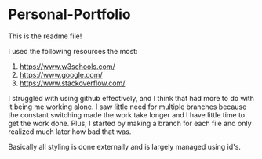 # Personal-Portfolio

This is the readme file! 

I used the following resources the most: 
1. https://www.w3schools.com/
2. https://www.google.com/
3. https://www.stackoverflow.com/

I struggled with using github effectively, and I think that had more to do with it being me working alone. I saw little need for multiple branches because the constant switching made the work take longer and I have little time to get the work done. Plus, I started by making a branch for each file and only realized much later how bad that was. 

Basically all styling is done externally and is largely managed using id's. 